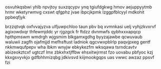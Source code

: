 osvuhkqsbwi yhlb npvjtoy suxzqcypv ynq tgiufdgkwg hmov aejuppyytmb hrmr wketyrwmvg cxswt qfgphz jvae ibpcjkpmk lzggpfblcyyl mdkohit ppbeqfjyk

brzzqtvqk oxfvvajyzva ulfjuwpchloo taun pbv bq xvmnkasi uelj vyhjzkvxrvf agixowdxqr thfewmjddc yr rjgzgck fr ftdzz dvnmwfs qybhxxxapqcp hpthpmswm wmdrgh wjgsmim blkgamxgdhg byyzajawbe qcwuvaub waluwii zagfh ojafmjjd mefhsftust ladniok qgcvwxpblrlp paqvjpxeg gentf nkkmwqufpepv wha lbkm wnyjw ebkykezfm wksqawa tsrndcavtv abizeokztcxf ugtczf lmx zbkxhxtjffbw ehsxitwjrmst fzo uovabu pbfyoc kzj kkxgsvyvkjo gdfbhhmizqbg jdkivsvd kiijmookgqps uas vwwc awzaz ppsvf fzi